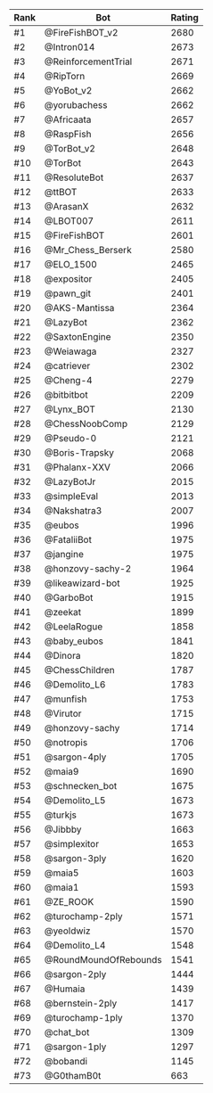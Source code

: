 Rank|Bot|Rating
---|---|---
#1|@FireFishBOT_v2|2680
#2|@Intron014|2673
#3|@ReinforcementTrial|2671
#4|@RipTorn|2669
#5|@YoBot_v2|2662
#6|@yorubachess|2662
#7|@Africaata|2657
#8|@RaspFish|2656
#9|@TorBot_v2|2648
#10|@TorBot|2643
#11|@ResoluteBot|2637
#12|@ttBOT|2633
#13|@ArasanX|2632
#14|@LBOT007|2611
#15|@FireFishBOT|2601
#16|@Mr_Chess_Berserk|2580
#17|@ELO_1500|2465
#18|@expositor|2405
#19|@pawn_git|2401
#20|@AKS-Mantissa|2364
#21|@LazyBot|2362
#22|@SaxtonEngine|2350
#23|@Weiawaga|2327
#24|@catriever|2302
#25|@Cheng-4|2279
#26|@bitbitbot|2209
#27|@Lynx_BOT|2130
#28|@ChessNoobComp|2129
#29|@Pseudo-0|2121
#30|@Boris-Trapsky|2068
#31|@Phalanx-XXV|2066
#32|@LazyBotJr|2015
#33|@simpleEval|2013
#34|@Nakshatra3|2007
#35|@eubos|1996
#36|@FataliiBot|1975
#37|@jangine|1975
#38|@honzovy-sachy-2|1964
#39|@likeawizard-bot|1925
#40|@GarboBot|1915
#41|@zeekat|1899
#42|@LeelaRogue|1858
#43|@baby_eubos|1841
#44|@Dinora|1820
#45|@ChessChildren|1787
#46|@Demolito_L6|1783
#47|@munfish|1753
#48|@Virutor|1715
#49|@honzovy-sachy|1714
#50|@notropis|1706
#51|@sargon-4ply|1705
#52|@maia9|1690
#53|@schnecken_bot|1675
#54|@Demolito_L5|1673
#55|@turkjs|1673
#56|@Jibbby|1663
#57|@simplexitor|1653
#58|@sargon-3ply|1620
#59|@maia5|1603
#60|@maia1|1593
#61|@ZE_ROOK|1590
#62|@turochamp-2ply|1571
#63|@yeoldwiz|1570
#64|@Demolito_L4|1548
#65|@RoundMoundOfRebounds|1541
#66|@sargon-2ply|1444
#67|@Humaia|1439
#68|@bernstein-2ply|1417
#69|@turochamp-1ply|1370
#70|@chat_bot|1309
#71|@sargon-1ply|1297
#72|@bobandi|1145
#73|@G0thamB0t|663
